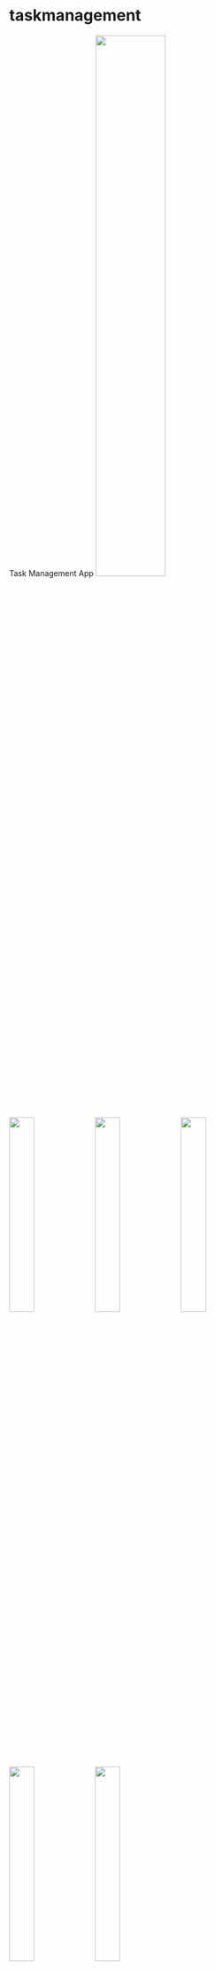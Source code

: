 # taskmanagement

Task Management App
<img src="https://user-images.githubusercontent.com/108256100/236803519-9225b5db-05fe-465b-9a81-d7b44b4488d1.png" width=50% height=50%>
<img src="https://user-images.githubusercontent.com/108256100/236805504-14d1231e-b4f7-4ced-9b32-0eb3a25ad944.png" width=30% height=30%>
<img src="https://user-images.githubusercontent.com/108256100/236806274-42bdbbeb-7ba2-40de-b4c5-66e81f887389.png" width=30% height=30%>
<img src="https://user-images.githubusercontent.com/108256100/236806344-d2464355-b33e-4fb1-aef5-e491c6d19189.png" width=30% height=30%>
<img src="https://user-images.githubusercontent.com/108256100/236806386-342c5fe9-ebad-48cf-b650-0b9660ecec18.png" width=30% height=30%>
<img src="https://user-images.githubusercontent.com/108256100/236806443-a0c0832b-cfd4-4bab-b045-262327279b0b.png" width=30% height=30%>

